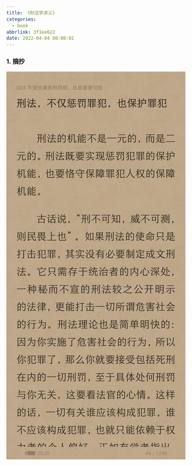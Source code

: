 ```yaml
---
title: 《刑法学讲义》
categories:
  - book
abbrlink: 3f1ee622
date: 2022-04-04 00:00:01
---
```


### 1.  摘抄

![1](2022-04-04刑法学讲义/1.jpg)

